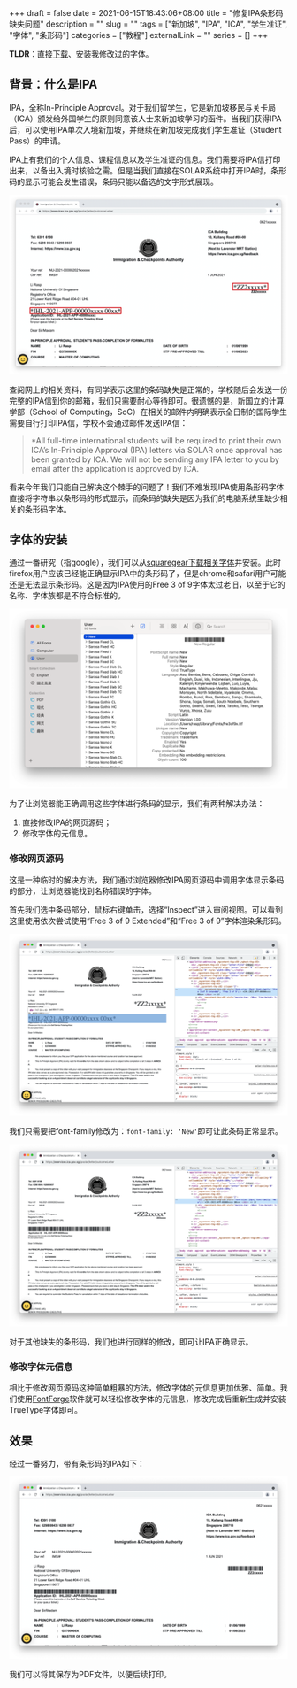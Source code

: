 +++ 
draft = false
date = 2021-06-15T18:43:06+08:00
title = "修复IPA条形码缺失问题"
description = ""
slug = ""
tags = ["新加坡", "IPA", "ICA", "学生准证", "字体", "条形码"]
categories = ["教程"]
externalLink = ""
series = []
+++

**TLDR**：直接[下载](https://drive.google.com/file/d/1UhIntXs3CZ62jr9i4TBa_5N4nEfLYKIM/view?usp=sharing)、安装我修改过的字体。

## 背景：什么是IPA
IPA，全称In-Principle Approval。对于我们留学生，它是新加坡移民与关卡局（ICA）颁发给外国学生的原则同意该人士来新加坡学习的函件。当我们获得IPA后，可以使用IPA单次入境新加坡，并继续在新加坡完成我们学生准证（Student Pass）的申请。

IPA上有我们的个人信息、课程信息以及学生准证的信息。我们需要将IPA信打印出来，以备出入境时核验之需。但是当我们直接在SOLAR系统中打开IPA时，条形码的显示可能会发生错误，条码只能以备选的文字形式展现。

![缺失条形码的IPA](/images/IPA/wrong.png)


查阅网上的相关资料，有同学表示这里的条码缺失是正常的，学校随后会发送一份完整的IPA信到你的邮箱，我们只需要耐心等待即可。很遗憾的是，新国立的计算学部（School of Computing，SoC）在相关的邮件内明确表示全日制的国际学生需要自行打印IPA信，学校不会通过邮件发送IPA信：

> *All full-time international students will be required to print their own ICA’s In-Principle Approval (IPA) letters via SOLAR once approval has been granted by ICA. We will not be sending any IPA letter to you by email after the application is approved by ICA.

看来今年我们只能自己解决这个棘手的问题了！我们不难发现IPA使用条形码字体直接将字符串以条形码的形式显示，而条码的缺失是因为我们的电脑系统里缺少相关的条形码字体。

## 字体的安装
通过一番研究（指google），我们可以从[squaregear下载相关字体](https://squaregear.net/fonts/free3of9.zip)并安装。此时firefox用户应该已经能正确显示IPA中的条形码了，但是chrome和safari用户可能还是无法显示条形码。这是因为IPA使用的Free 3 of 9字体太过老旧，以至于它的名称、字体族都是不符合标准的。

![条形码字体信息](/images/IPA/font.png)

为了让浏览器能正确调用这些字体进行条码的显示，我们有两种解决办法：
1. 直接修改IPA的网页源码；
2. 修改字体的元信息。

### 修改网页源码
这是一种临时的解决方法，我们通过浏览器修改IPA网页源码中调用字体显示条码的部分，让浏览器能找到名称错误的字体。

首先我们选中条码部分，鼠标右键单击，选择“Inspect”进入审阅视图。可以看到这里使用依次尝试使用“Free 3 of 9 Extended”和“Free 3 of 9”字体渲染条形码。

![查看字体](/images/IPA/edit_2.png)

我们只需要把font-family修改为：`font-family: 'New'`即可让此条码正常显示。

![修改字体](/images/IPA/edit_3.png)

对于其他缺失的条形码，我们也进行同样的修改，即可让IPA正确显示。


### 修改字体元信息
相比于修改网页源码这种简单粗暴的方法，修改字体的元信息更加优雅、简单。我们使用[FontForge](https://fontforge.org/)软件就可以轻松修改字体的元信息，修改完成后重新生成并安装TrueType字体即可。

## 效果
经过一番努力，带有条形码的IPA如下：

![正常显示条形码的IPA](/images/IPA/final.png)

我们可以将其保存为PDF文件，以便后续打印。